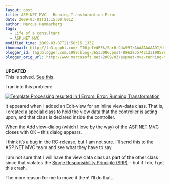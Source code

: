```yaml
---
layout: post
title: ASP.NET MVC – Running Transformation Error
date: 2009-03-01T21:15:00.001Z
author: Marcus Hammarberg
tags:
  - Life of a consultant
  - ASP.NET MVC
modified_time: 2009-03-07T21:58:15.133Z
thumbnail: http://lh3.ggpht.com/_TI0jeIedRFk/Sar6-Cdw99I/AAAAAAAAADI/UjxSu9mWZxk/s72-c/templatedprocessing_thumb2.jpg?imgmax=800
blogger_id: tag:blogger.com,1999:blog-36533086.post-8862835742123198589
blogger_orig_url: http://www.marcusoft.net/2009/03/aspnet-mvc-running-transformation-error.html
---
```


**UPDATED**  
This is solved. [See this](http://www.marcusoft.net/2009/03/aspnet-mvc-running-transformation-error_07.html).

I ran into this problem:

[![Template Processing resulted in 1 Errors: Error: Running Transformation](http://lh3.ggpht.com/_TI0jeIedRFk/Sar6-Cdw99I/AAAAAAAAADI/UjxSu9mWZxk/templatedprocessing_thumb2.jpg?imgmax=800)](http://lh4.ggpht.com/_TI0jeIedRFk/Sar69EE5xHI/AAAAAAAAADE/nKOvDq_M6gE/s1600-h/templatedprocessing4.jpg)

It appeared when I added an Edit-view for an inline view-data class. That is, I created a special class to hold the view data that the controller is acting upon, and that class is declared inside the controller.

When the Add view-dialog (which I love by the way) of the [ASP.NET MVC](http://www.asp.net/mvc/) closes with OK – this dialog appears.

I think it’s a bug in the RC-release, but I am not sure. I’ll send this to the ASP.NET MVC team and see what they have to say.

I am not sure that I will have the view data class as part of the other class since that violates the [Single Responsibility Principle (SRP)](http://en.wikipedia.org/wiki/Single_responsibility_principle) – but if I do, I get this crash.

The more reason for me to move it then! I’ll do that…

